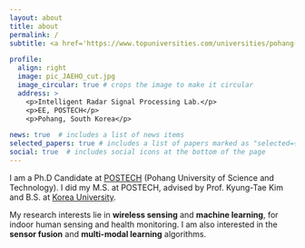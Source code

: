 ```yaml
---
layout: about
title: about
permalink: /
subtitle: <a href='https://www.topuniversities.com/universities/pohang-university-science-technology-postech'>POSTECH</a>, Pohang, Korea.

profile:
  align: right
  image: pic_JAEHO_cut.jpg
  image_circular: true # crops the image to make it circular
  address: >
    <p>Intelligent Radar Signal Processing Lab.</p>
    <p>EE, POSTECH</p>
    <p>Pohang, South Korea</p>

news: true  # includes a list of news items
selected_papers: true # includes a list of papers marked as "selected={true}"
social: true  # includes social icons at the bottom of the page
---
```


I am a Ph.D Candidate at [POSTECH](https://www.topuniversities.com/universities/pohang-university-science-technology-postech) (Pohang University of Science and Technology). I did my M.S. at POSTECH, advised by Prof. Kyung-Tae Kim and B.S. at [Korea University](https://www.topuniversities.com/universities/korea-university). 

My research interests lie in **wireless sensing** and **machine learning**, for indoor human sensing and health monitoring. I am also interested in the **sensor fusion** and **multi-modal learning** algorithms.

